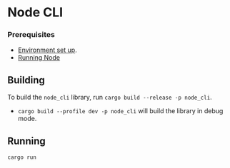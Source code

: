 # Node CLI

### Prerequisites

- [Environment set up](../README.md#installation).
- [Running Node](../README.md#running)

## Building

To build the `node_cli` library, run `cargo build --release -p node_cli`.
  - `cargo build --profile dev -p node_cli` will build the library in debug mode.

## Running

```sh
cargo run
```